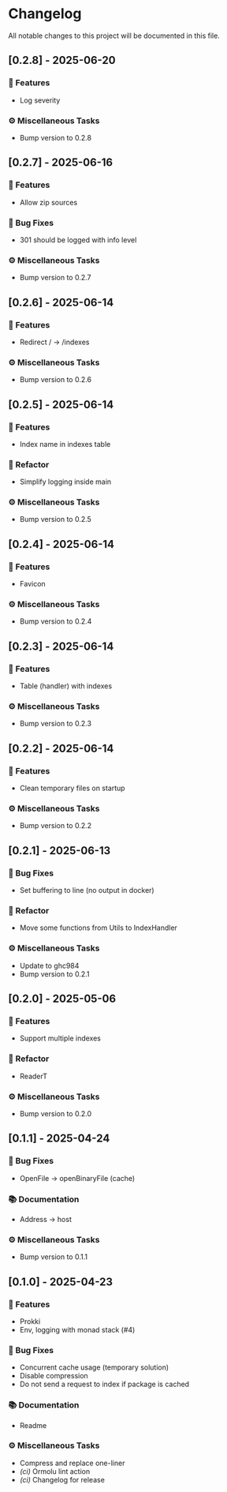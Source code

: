 # Changelog

All notable changes to this project will be documented in this file.

## [0.2.8] - 2025-06-20

### 🚀 Features

- Log severity

### ⚙️ Miscellaneous Tasks

- Bump version to 0.2.8

## [0.2.7] - 2025-06-16

### 🚀 Features

- Allow zip sources

### 🐛 Bug Fixes

- 301 should be logged with info level

### ⚙️ Miscellaneous Tasks

- Bump version to 0.2.7

## [0.2.6] - 2025-06-14

### 🚀 Features

- Redirect / -> /indexes

### ⚙️ Miscellaneous Tasks

- Bump version to 0.2.6

## [0.2.5] - 2025-06-14

### 🚀 Features

- Index name in indexes table

### 🚜 Refactor

- Simplify logging inside main

### ⚙️ Miscellaneous Tasks

- Bump version to 0.2.5

## [0.2.4] - 2025-06-14

### 🚀 Features

- Favicon

### ⚙️ Miscellaneous Tasks

- Bump version to 0.2.4

## [0.2.3] - 2025-06-14

### 🚀 Features

- Table (handler) with indexes

### ⚙️ Miscellaneous Tasks

- Bump version to 0.2.3

## [0.2.2] - 2025-06-14

### 🚀 Features

- Clean temporary files on startup

### ⚙️ Miscellaneous Tasks

- Bump version to 0.2.2

## [0.2.1] - 2025-06-13

### 🐛 Bug Fixes

- Set buffering to line (no output in docker)

### 🚜 Refactor

- Move some functions from Utils to IndexHandler

### ⚙️ Miscellaneous Tasks

- Update to ghc984
- Bump version to 0.2.1

## [0.2.0] - 2025-05-06

### 🚀 Features

- Support multiple indexes

### 🚜 Refactor

- ReaderT

### ⚙️ Miscellaneous Tasks

- Bump version to 0.2.0

## [0.1.1] - 2025-04-24

### 🐛 Bug Fixes

- OpenFile -> openBinaryFile (cache)

### 📚 Documentation

- Address -> host

### ⚙️ Miscellaneous Tasks

- Bump version to 0.1.1

## [0.1.0] - 2025-04-23

### 🚀 Features

- Prokki
- Env, logging with monad stack (#4)

### 🐛 Bug Fixes

- Concurrent cache usage (temporary solution)
- Disable compression
- Do not send a request to index if package is cached

### 📚 Documentation

- Readme

### ⚙️ Miscellaneous Tasks

- Compress and replace one-liner
- *(ci)* Ormolu lint action
- *(ci)* Changelog for release

<!-- generated by git-cliff -->
